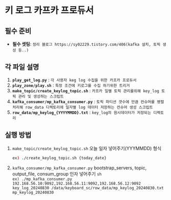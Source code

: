 # 키 로그 카프카 프로듀서

## 필수 준비

- **필수 셋팅**: `정리 블로그 https://sy02229.tistory.com/406(kafka 설치, 토픽 생성 등..)`

## 각 파일 설명

1. **`play_get_log.py`** : `각 사용자 keg log 수집을 위한 카프카 프로듀서`
2. **`play_zone/play.sh`** : `특정 조건에 키로그를 수집 하기위한 트리거`
3. **`make_topic/create_keylog_topic.sh`** : `카프카 일별 토픽 관리를위해 key_log 토픽 관리 및 생성하는 스크립트`
4. **`kafka_consumer/mp_kafka_consumer.py`** : `토픽 파티션 갯수에 만큼 컨슈머를 병렬처리해 row_data 디렉토리에 일자별 log 데이터 저장하는 컨슈머 생성 스크립트`
5. **`row_data/mp_keylog_{YYYYMMDD}.txt`** : `key_log의 원시데이터가 저장되는 디렉토리`

## 실행 방법
1. `make_topic/create_keylog_topic.sh` 오늘 일자 넣어주기(YYYMMDD) 형식
   ```sh
   ex) ./create_keylog_topic.sh {today_date}
   ```
2. `kafka_consumer/mp_kafka_consumer.py` bootstrap_servers, topic, output_file, consum_group 인자 넣어주기
   ```sh                                                                                                 ex) ./mp_kafka_consumer.py 192.168.56.10:9092,192.168.56.11:9092,192.168.56.12:9092 key_log_20240830 /data/keyboard_sc/row_data/mp_keylog_20240830.txt mp_keylog_20240830                                   ```
